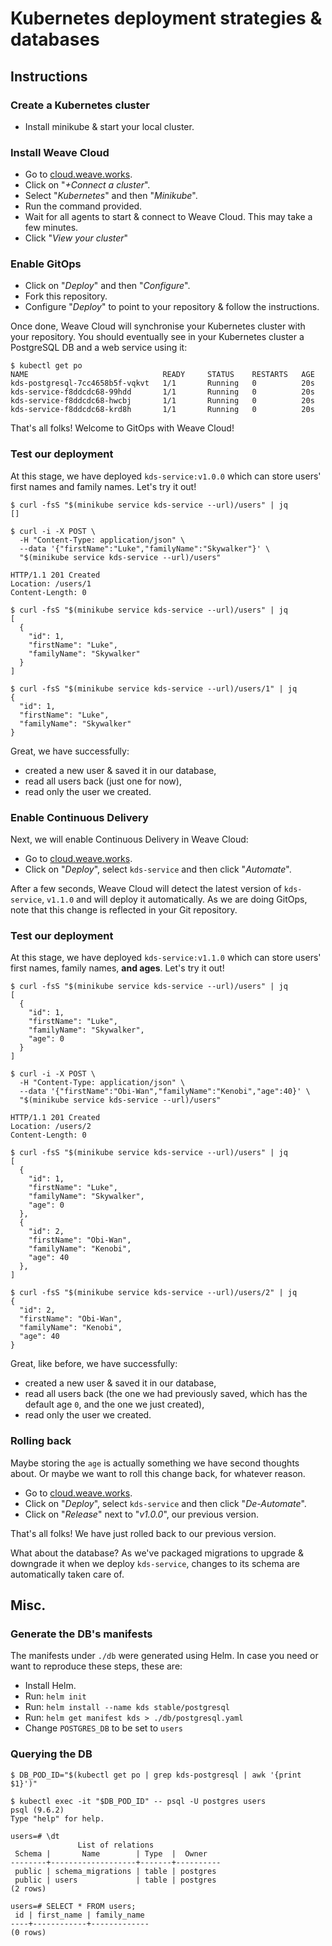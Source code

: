 # Kubernetes deployment strategies & databases

## Instructions

### Create a Kubernetes cluster

- Install minikube & start your local cluster.

### Install Weave Cloud

- Go to [cloud.weave.works](https://cloud.weave.works).
- Click on "_+Connect a cluster_".
- Select "_Kubernetes_" and then "_Minikube_".
- Run the command provided.
- Wait for all agents to start & connect to Weave Cloud. This may take a few minutes.
- Click "_View your cluster_"

### Enable GitOps

- Click on "_Deploy_" and then "_Configure_".
- Fork this repository.
- Configure "_Deploy_" to point to your repository & follow the instructions.

Once done, Weave Cloud will synchronise your Kubernetes cluster with your repository.
You should eventually see in your Kubernetes cluster a PostgreSQL DB and a web service using it:

```console
$ kubectl get po
NAME                              READY     STATUS    RESTARTS   AGE
kds-postgresql-7cc4658b5f-vqkvt   1/1       Running   0          20s
kds-service-f8ddcdc68-99hdd       1/1       Running   0          20s
kds-service-f8ddcdc68-hwcbj       1/1       Running   0          20s
kds-service-f8ddcdc68-krd8h       1/1       Running   0          20s
```

That's all folks! Welcome to GitOps with Weave Cloud!

### Test our deployment

At this stage, we have deployed `kds-service:v1.0.0` which can store users' first names and family names.
Let's try it out!

```console
$ curl -fsS "$(minikube service kds-service --url)/users" | jq
[]

$ curl -i -X POST \
  -H "Content-Type: application/json" \
  --data '{"firstName":"Luke","familyName":"Skywalker"}' \
  "$(minikube service kds-service --url)/users"

HTTP/1.1 201 Created
Location: /users/1
Content-Length: 0

$ curl -fsS "$(minikube service kds-service --url)/users" | jq
[
  {
    "id": 1,
    "firstName": "Luke",
    "familyName": "Skywalker"
  }
]

$ curl -fsS "$(minikube service kds-service --url)/users/1" | jq
{
  "id": 1,
  "firstName": "Luke",
  "familyName": "Skywalker"
}
```

Great, we have successfully:

- created a new user & saved it in our database,
- read all users back (just one for now),
- read only the user we created.

### Enable Continuous Delivery

Next, we will enable Continuous Delivery in Weave Cloud:

- Go to [cloud.weave.works](https://cloud.weave.works).
- Click on "_Deploy_", select `kds-service` and then click "_Automate_".

After a few seconds, Weave Cloud will detect the latest version of `kds-service`, `v1.1.0` and will deploy it automatically.
As we are doing GitOps, note that this change is reflected in your Git repository.

### Test our deployment

At this stage, we have deployed `kds-service:v1.1.0` which can store users' first names, family names, **and ages**.
Let's try it out!

```console
$ curl -fsS "$(minikube service kds-service --url)/users" | jq
[
  {
    "id": 1,
    "firstName": "Luke",
    "familyName": "Skywalker",
    "age": 0
  }
]

$ curl -i -X POST \
  -H "Content-Type: application/json" \
  --data '{"firstName":"Obi-Wan","familyName":"Kenobi","age":40}' \
  "$(minikube service kds-service --url)/users"

HTTP/1.1 201 Created
Location: /users/2
Content-Length: 0

$ curl -fsS "$(minikube service kds-service --url)/users" | jq
[
  {
    "id": 1,
    "firstName": "Luke",
    "familyName": "Skywalker",
    "age": 0
  },
  {
    "id": 2,
    "firstName": "Obi-Wan",
    "familyName": "Kenobi",
    "age": 40
  },
]

$ curl -fsS "$(minikube service kds-service --url)/users/2" | jq
{
  "id": 2,
  "firstName": "Obi-Wan",
  "familyName": "Kenobi",
  "age": 40
}
```

Great, like before, we have successfully:

- created a new user & saved it in our database,
- read all users back (the one we had previously saved, which has the default age `0`, and the one we just created),
- read only the user we created.

### Rolling back

Maybe storing the `age` is actually something we have second thoughts about.
Or maybe we want to roll this change back, for whatever reason.

- Go to [cloud.weave.works](https://cloud.weave.works).
- Click on "_Deploy_", select `kds-service` and then click "_De-Automate_".
- Click on "_Release_" next to "_v1.0.0_", our previous version.

That's all folks! We have just rolled back to our previous version.

What about the database?
As we've packaged migrations to upgrade & downgrade it when we deploy `kds-service`, changes to its schema are automatically taken care of.

## Misc.

### Generate the DB's manifests

The manifests under `./db` were generated using Helm.
In case you need or want to reproduce these steps, these are:

- Install Helm.
- Run: `helm init`
- Run: `helm install --name kds stable/postgresql`
- Run: `helm get manifest kds > ./db/postgresql.yaml`
- Change `POSTGRES_DB` to be set to `users`

### Querying the DB

```console
$ DB_POD_ID="$(kubectl get po | grep kds-postgresql | awk '{print $1}')"

$ kubectl exec -it "$DB_POD_ID" -- psql -U postgres users
psql (9.6.2)
Type "help" for help.

users=# \dt
               List of relations
 Schema |       Name        | Type  |  Owner
--------+-------------------+-------+----------
 public | schema_migrations | table | postgres
 public | users             | table | postgres
(2 rows)

users=# SELECT * FROM users;
 id | first_name | family_name
----+------------+-------------
(0 rows)
```
